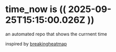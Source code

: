 # time_now is (( 2025-09-25T15:15:00.026Z ))

an automated repo that shows the currnent time

inspired by [breakingheatmap](https://github.com/breakingheatmap/breakingheatmap)
